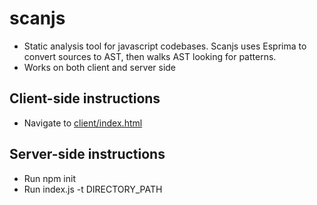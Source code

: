 scanjs
======

- Static analysis tool for javascript codebases. Scanjs uses Esprima to convert sources to AST, then walks AST looking for patterns.
- Works on both client and server side

Client-side instructions
------------------------

- Navigate to [client/index.html](http://freddyb.github.io/scanjs/client/)

Server-side instructions
------------------------

- Run npm init
- Run index.js -t DIRECTORY_PATH
